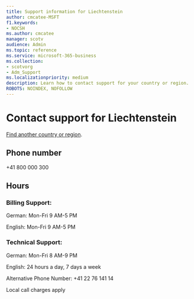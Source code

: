 ```yaml
---                                
title: Support information for Liechtenstein
author: cmcatee-MSFT
f1.keywords:
- NOCSH
ms.author: cmcatee
manager: scotv
audience: Admin
ms.topic: reference
ms.service: microsoft-365-business
ms.collection: 
- scotvorg
- Adm_Support
ms.localizationpriority: medium
description: Learn how to contact support for your country or region.
ROBOTS: NOINDEX, NOFOLLOW
---
```


# Contact support for Liechtenstein

[Find another country or region](../get-help-support.md).

## Phone number
+41 800 000 300

## Hours
### Billing Support:

German: Mon-Fri 9 AM-5 PM

English: Mon-Fri 9 AM-5 PM

### Technical Support:

German: Mon-Fri 8 AM-9 PM

English: 24 hours a day, 7 days a week

Alternative Phone Number: +41 22 76 141 14

Local call charges apply
